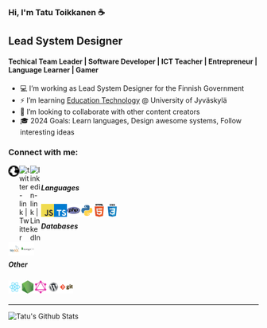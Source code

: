 ### Hi, I'm Tatu Toikkanen :coffee:

## Lead System Designer
#### Techical Team Leader | Software Developer | ICT Teacher | Entrepreneur | Language Learner | Gamer
- :computer: I’m working as Lead System Designer for the Finnish Government
- :zap: I’m learning [Education Technology][degree-website] @ University of Jyväskylä
- :rocket: I’m looking to collaborate with other content creators
- :mortar_board: 2024 Goals: Learn languages, Design awesome systems, Follow interesting ideas

### Connect with me:

[<img align="left" alt="tatulta.fi" width="22px" src="https://raw.githubusercontent.com/iconic/open-iconic/master/svg/globe.svg" />][website]
[<img align="left" alt="twitter-link | Twitter" width="22px" src="https://cdn.jsdelivr.net/npm/simple-icons@v3/icons/twitter.svg" />][twitter]
[<img align="left" alt="linkedin-link | LinkedIn" width="22px" src="https://cdn.jsdelivr.net/npm/simple-icons@v3/icons/linkedin.svg" />][linkedin]

<br />

##### Languages
<img align="left" alt="JavaScript" width="26px" src="https://raw.githubusercontent.com/Tatatofly/Tatatofly/master/icons/javascript.png" />
<img align="left" alt="TypeScript" width="26px" src="https://raw.githubusercontent.com/Tatatofly/Tatatofly/master/icons/typescriptlang.png" />
<img align="left" alt="PHP" width="26px" src="https://raw.githubusercontent.com/Tatatofly/Tatatofly/master/icons/php.png" />
<img align="left" alt="Python" width="26px" src="https://raw.githubusercontent.com/Tatatofly/Tatatofly/master/icons/python.png" />
<img align="left" alt="HTML5" width="26px" src="https://raw.githubusercontent.com/Tatatofly/Tatatofly/master/icons/html.png" />
<img align="left" alt="CSS3" width="26px" src="https://raw.githubusercontent.com/Tatatofly/Tatatofly/master/icons/css.png" />
<br />

##### Databases
<img align="left" alt="MySQL" width="26px" src="https://raw.githubusercontent.com/Tatatofly/Tatatofly/master/icons/mysql.png" />
<img align="left" alt="MongoDB" width="26px" src="https://raw.githubusercontent.com/Tatatofly/Tatatofly/master/icons/mongodb.png" />
<br />

##### Other
<img align="left" alt="React" width="26px" src="https://raw.githubusercontent.com/Tatatofly/Tatatofly/master/icons/react.png" />
<img align="left" alt="Node.js" width="26px" src="https://raw.githubusercontent.com/Tatatofly/Tatatofly/master/icons/nodejs.png" />
<img align="left" alt="GraphQL" width="26px" src="https://raw.githubusercontent.com/Tatatofly/Tatatofly/master/icons/graphql.png" />
<img align="left" alt="WordPress" width="26px" src="https://raw.githubusercontent.com/Tatatofly/Tatatofly/master/icons/WordPress.png" />
<img align="left" alt="Git" width="26px" src="https://raw.githubusercontent.com/Tatatofly/Tatatofly/master/icons/git.png" />

<br />
<br />

---

<img align="left" alt="Tatu's Github Stats" src="https://github-readme-stats.vercel.app/api?username=Tatatofly&show_icons=true&hide_border=true" />

[website]: https://tatulta.fi
[degree-website]: https://www.jyu.fi/it/fi/opiskelu/maisteriohjelmat/koulutusteknologia
[twitter]: https://twitter.com/TatuFin
[instagram]: https://www.instagram.com/tatu.moe/
[linkedin]: https://www.linkedin.com/in/tatu-toikkanen/
